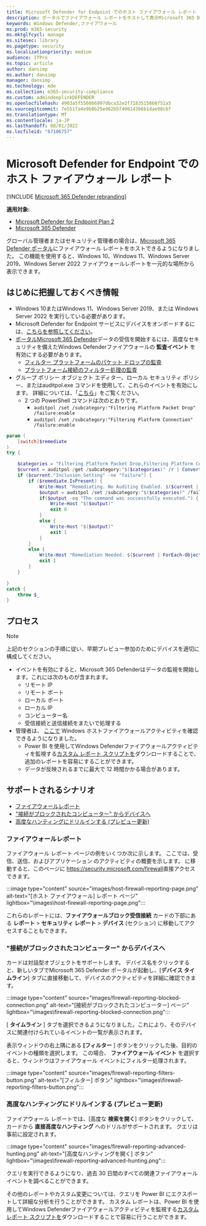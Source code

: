 ```yaml
---
title: Microsoft Defender for Endpoint でのホスト ファイアウォール レポート
description: ポータルでファイアウォール レポートをホストして表示Microsoft 365 Defender。
keywords: Windows Defender,ファイアウォール
ms.prod: m365-security
ms.mktglfcycl: manage
ms.sitesec: library
ms.pagetype: security
ms.localizationpriority: medium
audience: ITPro
ms.topic: article
author: dansimp
ms.author: dansimp
manager: dansimp
ms.technology: mde
ms.collection: m365-security-compliance
ms.custom: admindeeplinkDEFENDER
ms.openlocfilehash: 4903a5f5560b6997dbca32e2f7183515868f51a5
ms.sourcegitcommit: 7e551fa4e9b8b25ed62b5f406143b6b1dae08cbf
ms.translationtype: MT
ms.contentlocale: ja-JP
ms.lasthandoff: 08/01/2022
ms.locfileid: "67106757"
---
```

# <a name="host-firewall-reporting-in-microsoft-defender-for-endpoint"></a>Microsoft Defender for Endpoint でのホスト ファイアウォール レポート

[!INCLUDE [Microsoft 365 Defender rebranding](../../includes/microsoft-defender.md)]

**適用対象:**
- [Microsoft Defender for Endpoint Plan 2](https://go.microsoft.com/fwlink/p/?linkid=2154037)
- [Microsoft 365 Defender](https://go.microsoft.com/fwlink/?linkid=2118804)

グローバル管理者またはセキュリティ管理者の場合は、[Microsoft 365 Defender ポータル](https://security.microsoft.com)にファイアウォール レポートをホストできるようになりました。 この機能を使用すると、Windows 10、Windows 11、Windows Server 2019、Windows Server 2022 ファイアウォールレポートを一元的な場所から表示できます。

## <a name="what-do-you-need-to-know-before-you-begin"></a>はじめに把握しておくべき情報

- Windows 10またはWindows 11、Windows Server 2019、または Windows Server 2022 を実行している必要があります。
- Microsoft Defender for Endpoint サービスにデバイスをオンボードするには、[こちらを参照してください](onboard-configure.md)。
- <a href="https://go.microsoft.com/fwlink/p/?linkid=2077139" target="_blank">ポータルMicrosoft 365 Defender</a>データの受信を開始するには、高度なセキュリティを備えたWindows Defenderファイアウォールの **監査イベント** を有効にする必要があります。
  - [フィルター プラットフォームのパケット ドロップの監査](/windows/security/threat-protection/auditing/audit-filtering-platform-packet-drop)
  - [プラットフォーム接続のフィルター処理の監査](/windows/security/threat-protection/auditing/audit-filtering-platform-connection)
- グループ ポリシー オブジェクト エディター、ローカル セキュリティ ポリシー、またはauditpol.exe コマンドを使用して、これらのイベントを有効にします。 詳細については、「[こちら](/windows/win32/fwp/auditing-and-logging)」をご覧ください。
  - 2 つの PowerShell コマンドは次のとおりです。
    - `auditpol /set /subcategory:"Filtering Platform Packet Drop" /failure:enable`
    - `auditpol /set /subcategory:"Filtering Platform Connection" /failure:enable`

```powershell
param (
    [switch]$remediate
)
try {

    $categories = "Filtering Platform Packet Drop,Filtering Platform Connection"
    $current = auditpol /get /subcategory:"$($categories)" /r | ConvertFrom-Csv    
    if ($current."Inclusion Setting" -ne "failure") {
        if ($remediate.IsPresent) {
            Write-Host "Remediating. No Auditing Enabled. $($current | ForEach-Object {$_.Subcategory + ":" + $_.'Inclusion Setting' + ";"})"
            $output = auditpol /set /subcategory:"$($categories)" /failure:enable
            if($output -eq "The command was successfully executed.") {
                Write-Host "$($output)"
                exit 0
            }
            else {
                Write-Host "$($output)"
                exit 1
            }
        }
        else {
            Write-Host "Remediation Needed. $($current | ForEach-Object {$_.Subcategory + ":" + $_.'Inclusion Setting' + ";"})."
            exit 1
        }
    }

}
catch {
    throw $_
} 
```

## <a name="the-process"></a>プロセス

> [!NOTE]
> 上記のセクションの手順に従い、早期プレビュー参加のためにデバイスを適切に構成してください。

- イベントを有効にすると、Microsoft 365 Defenderはデータの監視を開始します。これには次のものが含まれます。 
   - リモート IP
   - リモート ポート
   - ローカル ポート
   - ローカル IP
   - コンピューター名
   - 受信接続と送信接続をまたいで処理する
- 管理者は、 [ここで](https://security.microsoft.com/firewall) Windows ホストファイアウォールアクティビティを確認できるようになりました。
   - Power BI を使用してWindows Defenderファイアウォールアクティビティを監視する[カスタム レポート スクリプトを](https://github.com/microsoft/MDATP-PowerBI-Templates/tree/master/Firewall)ダウンロードすることで、追加のレポートを容易にすることができます。
   - データが反映されるまでに最大で 12 時間かかる場合があります。

## <a name="supported-scenarios"></a>サポートされるシナリオ

- [ファイアウォールレポート](#firewall-reporting)
- ["接続がブロックされたコンピューター" からデバイスへ](#from-computers-with-a-blocked-connection-to-device)
- [高度なハンティングにドリルインする (プレビュー更新)](#drill-into-advanced-hunting-preview-refresh)

### <a name="firewall-reporting"></a>ファイアウォールレポート

ファイアウォール レポート ページの例をいくつか次に示します。 ここでは、受信、送信、およびアプリケーション のアクティビティの概要を示します。 に移動すると、このページに <https://security.microsoft.com/firewall>直接アクセスできます。

:::image type="content" source="images/host-firewall-reporting-page.png" alt-text="[ホスト ファイアウォール] レポート ページ" lightbox="\images\host-firewall-reporting-page.png":::

これらのレポートには、**ファイアウォールブロック受信接続** カードの下部にある **レポート** > **セキュリティ レポート** > **デバイス** (セクション) に移動してアクセスすることもできます。

### <a name="from-computers-with-a-blocked-connection-to-device"></a>"接続がブロックされたコンピューター" からデバイスへ

カードは対話型オブジェクトをサポートします。 デバイス名をクリックすると、新しいタブでMicrosoft 365 Defender ポータルが起動し、[**デバイス タイムライン**] タブに直接移動して、デバイスのアクティビティを詳細に確認できます。

:::image type="content" source="images/firewall-reporting-blocked-connection.png" alt-text="[接続がブロックされたコンピューター] ページ" lightbox="\images\firewall-reporting-blocked-connection.png":::

[ **タイムライン** ] タブを選択できるようになりました。これにより、そのデバイスに関連付けられているイベントの一覧が表示されます。

表示ウィンドウの右上隅にある **[フィルター** ] ボタンをクリックした後、目的のイベントの種類を選択します。 この場合、 **ファイアウォール イベント** を選択すると、ウィンドウはファイアウォール イベントにフィルター処理されます。

:::image type="content" source="images/firewall-reporting-filters-button.png" alt-text="[フィルター] ボタン" lightbox="\images\firewall-reporting-filters-button.png":::

### <a name="drill-into-advanced-hunting-preview-refresh"></a>高度なハンティングにドリルインする (プレビュー更新)

ファイアウォール レポートでは、[高度な **検索を開く**] ボタンをクリックして、カードから **直接高度なハンティング** へのドリルがサポートされます。 クエリは事前に設定されます。

:::image type="content" source="images/firewall-reporting-advanced-hunting.png" alt-text="[高度なハンティングを開く] ボタン" lightbox="\images\firewall-reporting-advanced-hunting.png":::

クエリを実行できるようになり、過去 30 日間のすべての関連ファイアウォール イベントを調べることができます。

その他のレポートやカスタム変更については、クエリを Power BI にエクスポートして詳細な分析を行うことができます。 カスタム レポートは、Power BI を使用してWindows Defenderファイアウォールアクティビティを監視する[カスタム レポート スクリプトを](https://github.com/microsoft/MDATP-PowerBI-Templates/tree/master/Firewall)ダウンロードすることで容易に行うことができます。
